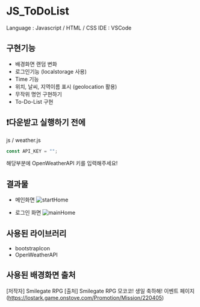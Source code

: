 # JS_ToDoList

Language : Javascript / HTML / CSS
IDE : VSCode

## 구현기능
- 배경화면 랜덤 변화
- 로그인기능 (localstorage 사용)
- Time 기능
- 위치, 날씨, 지역이름 표시 (geolocation 활용)
- 무작위 명언 구현하기
- To-Do-List 구현

## ❗️다운받고 실행하기 전에

js / weather.js 

```js
const API_KEY = "";
```
해당부분에 OpenWeatherAPI 키를 입력해주세요!

## 결과물

- 메인화면
![startHome](https://user-images.githubusercontent.com/31761527/164179127-fee8b5bc-96e5-4d08-b05e-6e6cbcf62cd6.jpeg)

- 로그인 화면
![mainHome](https://user-images.githubusercontent.com/31761527/164179116-c5dd9240-a4c1-49fb-ab97-654bd574046e.jpeg)


## 사용된 라이브러리
- bootstrapIcon
- OpenWeatherAPI

## 사용된 배경화면 출처
[저작자] Smilegate RPG
[출처] Smilegate RPG 모코코! 생일 축하해! 이벤트 페이지
(https://lostark.game.onstove.com/Promotion/Mission/220405)